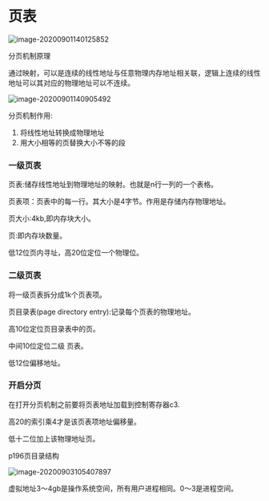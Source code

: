 # 页表

![image-20200901140125852](https://tva1.sinaimg.cn/large/007S8ZIlgy1gib43sbhduj31400u0aod.jpg)

分页机制原理

通过映射，可以是连续的线性地址与任意物理内存地址相关联，逻辑上连续的线性地址可以其对应的物理地址可以不连续。

![image-20200901140905492](https://tva1.sinaimg.cn/large/007S8ZIlgy1gid7fzy2atj31400u0an9.jpg)

分页机制作用:

1. 将线性地址转换成物理地址
2. 用大小相等的页替换大小不等的段

### 一级页表

页表:储存线性地址到物理地址的映射。也就是n行一列的一个表格。

页表项：页表中的每一行。其大小是4字节。作用是存储内存物理地址。

页大小:4kb,即内存块大小。

页:即内存块数量。

低12位页内寻址，高20位定位一个物理位。

### 二级页表

将一级页表拆分成1k个页表项。

页目录表(page directory entry):记录每个页表的物理地址。

高10位定位页目录表中的页。

中间10位定位二级 页表。

低12位偏移地址。

### 开启分页

在打开分页机制之前要将页表地址加载到控制寄存器c3.

高20的索引乘4才是该页表项地址偏移量。

低十二位加上该物理地址页。

p196页目录结构

![image-20200903105407897](https://tva1.sinaimg.cn/large/007S8ZIlgy1gid9x7ngqpj30u01404qp.jpg)

虚拟地址3～4gb是操作系统空间，所有用户进程相同。0～3是进程空间。